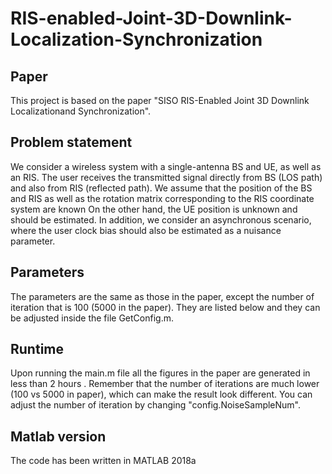# RIS-enabled-Joint-3D-Downlink-Localization-Synchronization

## Paper
This project is based on the paper "SISO RIS-Enabled Joint 3D Downlink Localizationand Synchronization". 

## Problem statement

We consider a wireless system with a single-antenna BS and UE, as well as an RIS.   The user receives the transmitted signal directly from  BS (LOS path) and also from  RIS (reflected path). We assume that the position of the BS and  RIS as well as the rotation matrix corresponding to the RIS coordinate system are known On the other hand, the UE position is unknown and should be estimated. In addition,  we consider an asynchronous scenario, where the user clock bias should also be estimated as a nuisance parameter.

## Parameters
The parameters are the same as those in the paper, except the number of iteration that is 100 (5000 in the paper). They are listed below and they can be adjusted inside the file GetConfig.m.

## Runtime 
Upon running the main.m file all the figures in the paper are generated in less than 2 hours . Remember that the number of iterations are much lower (100 vs 5000 in paper), which can make the result look different. You can adjust the number of iteration by changing "config.NoiseSampleNum".

## Matlab version
The code has been written in MATLAB 2018a
